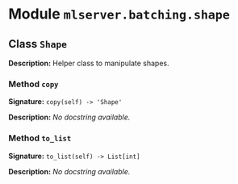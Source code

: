 # Module `mlserver.batching.shape`


## Class `Shape`


**Description:**
Helper class to manipulate shapes.

### Method `copy`


**Signature:** `copy(self) -> 'Shape'`


**Description:**
*No docstring available.*

### Method `to_list`


**Signature:** `to_list(self) -> List[int]`


**Description:**
*No docstring available.*
